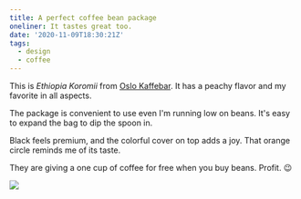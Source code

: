 ```yaml
---
title: A perfect coffee bean package
oneliner: It tastes great too.
date: '2020-11-09T18:30:21Z'
tags:
  - design
  - coffee
---
```


This is _Ethiopia Koromii_ from [Oslo Kaffebar](https://www.instagram.com/oslokaffebar/). It has a peachy flavor and my favorite in all aspects.

The package is convenient to use even I'm running low on beans.
It's easy to expand the bag to dip the spoon in.

Black feels premium, and the colorful cover on top adds a joy.
That orange circle reminds me of its taste.

They are giving a one cup of coffee for free when you buy beans.
Profit. 😉

![](/images/notes/coffee-oslo.jpeg)

